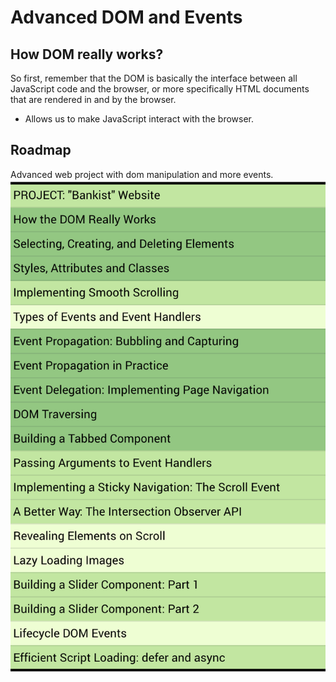 # Advanced DOM and Events

## How DOM really works?

So first, remember that the DOM is basically the interface between all JavaScript code and the browser, or more specifically HTML documents
that are rendered in and by the browser.

- Allows us to make JavaScript interact with the browser.

## Roadmap

Advanced web project with dom manipulation and more events.
![Screenshot](images/advanced-dom.png)
